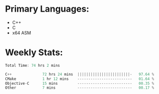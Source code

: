 # Primary Languages:
- C++
- C
- x64 ASM

# Weekly Stats:
<!--START_SECTION:waka-->

```C++
Total Time: 74 hrs 2 mins

C++              72 hrs 24 mins  ||||||||||||||||||||||||-   97.64 %
CMake            1 hr 12 mins    -------------------------   01.64 %
Objective-C      15 mins         -------------------------   00.35 %
Other            7 mins          -------------------------   00.17 %
```

<!--END_SECTION:waka-->


